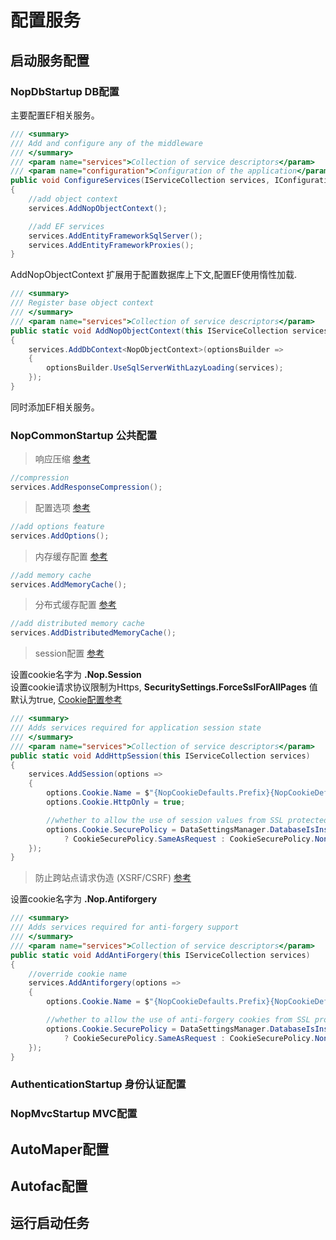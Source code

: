 # 配置服务
## 启动服务配置
### NopDbStartup DB配置
主要配置EF相关服务。

``` C#
/// <summary>
/// Add and configure any of the middleware
/// </summary>
/// <param name="services">Collection of service descriptors</param>
/// <param name="configuration">Configuration of the application</param>
public void ConfigureServices(IServiceCollection services, IConfiguration configuration)
{
    //add object context
    services.AddNopObjectContext();

    //add EF services
    services.AddEntityFrameworkSqlServer();
    services.AddEntityFrameworkProxies();
}
```
AddNopObjectContext 扩展用于配置数据库上下文,配置EF使用惰性加载.

``` C#
/// <summary>
/// Register base object context
/// </summary>
/// <param name="services">Collection of service descriptors</param>
public static void AddNopObjectContext(this IServiceCollection services)
{
    services.AddDbContext<NopObjectContext>(optionsBuilder =>
    {
        optionsBuilder.UseSqlServerWithLazyLoading(services);
    });
}
```
同时添加EF相关服务。
### NopCommonStartup 公共配置
> 响应压缩 [参考](https://docs.microsoft.com/zh-cn/aspnet/core/performance/response-compression?view=aspnetcore-2.2)
``` C#
//compression
services.AddResponseCompression();
```
> 配置选项 [参考](https://docs.microsoft.com/zh-cn/aspnet/core/fundamentals/configuration/options?view=aspnetcore-2.2)
``` C#
//add options feature
services.AddOptions();
```
> 内存缓存配置 [参考](https://docs.microsoft.com/zh-cn/aspnet/core/performance/caching/memory?view=aspnetcore-2.2)
``` C#
//add memory cache
services.AddMemoryCache();
```
> 分布式缓存配置 [参考](https://docs.microsoft.com/zh-cn/aspnet/core/performance/caching/distributed?view=aspnetcore-2.2)
``` C#
//add distributed memory cache
services.AddDistributedMemoryCache();
```
> session配置 [参考](https://docs.microsoft.com/zh-cn/aspnet/core/fundamentals/app-state?view=aspnetcore-2.2)

设置cookie名字为 **.Nop.Session**  
设置cookie请求协议限制为Https, **SecuritySettings.ForceSslForAllPages** 值默认为true,
[Cookie配置参考](https://docs.microsoft.com/zh-cn/aspnet/core/security/authentication/cookie?view=aspnetcore-2.2)

``` C#
/// <summary>
/// Adds services required for application session state
/// </summary>
/// <param name="services">Collection of service descriptors</param>
public static void AddHttpSession(this IServiceCollection services)
{
    services.AddSession(options =>
    {
        options.Cookie.Name = $"{NopCookieDefaults.Prefix}{NopCookieDefaults.SessionCookie}";
        options.Cookie.HttpOnly = true;

        //whether to allow the use of session values from SSL protected page on the other store pages which are not
        options.Cookie.SecurePolicy = DataSettingsManager.DatabaseIsInstalled && EngineContext.Current.Resolve<SecuritySettings>().ForceSslForAllPages
            ? CookieSecurePolicy.SameAsRequest : CookieSecurePolicy.None;
    });
}
```
> 防止跨站点请求伪造 (XSRF/CSRF) [参考](https://docs.microsoft.com/zh-cn/aspnet/core/security/anti-request-forgery?view=aspnetcore-2.2)

设置cookie名字为 **.Nop.Antiforgery**  

``` C#
/// <summary>
/// Adds services required for anti-forgery support
/// </summary>
/// <param name="services">Collection of service descriptors</param>
public static void AddAntiForgery(this IServiceCollection services)
{
    //override cookie name
    services.AddAntiforgery(options =>
    {
        options.Cookie.Name = $"{NopCookieDefaults.Prefix}{NopCookieDefaults.AntiforgeryCookie}";

        //whether to allow the use of anti-forgery cookies from SSL protected page on the other store pages which are not
        options.Cookie.SecurePolicy = DataSettingsManager.DatabaseIsInstalled && EngineContext.Current.Resolve<SecuritySettings>().ForceSslForAllPages
            ? CookieSecurePolicy.SameAsRequest : CookieSecurePolicy.None;
    });
}
```
### AuthenticationStartup 身份认证配置
### NopMvcStartup MVC配置
## AutoMaper配置
## Autofac配置
## 运行启动任务